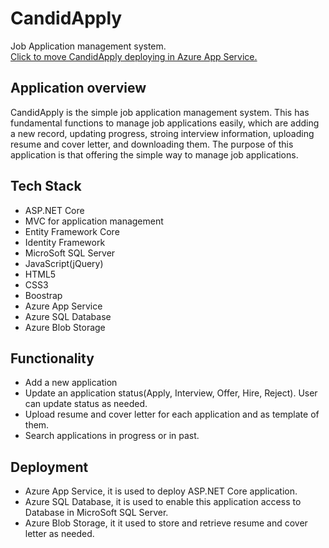 # CandidApply
Job Application management system.  
[Click to move CandidApply deploying in Azure App Service.](https://candidapply20240514120238.azurewebsites.net/)

## Application overview
CandidApply is the simple job application management system. This has fundamental functions to manage job applications easily,
which are adding a new record, updating progress, stroing interview information, uploading resume and cover letter, and 
downloading them. The purpose of this application is that offering the simple way to manage job applications.

## Tech Stack
- ASP.NET Core
- MVC for application management
- Entity Framework Core
- Identity Framework
- MicroSoft SQL Server
- JavaScript(jQuery)
- HTML5
- CSS3
- Boostrap
- Azure App Service
- Azure SQL Database
- Azure Blob Storage

## Functionality
- Add a new application
- Update an application status(Apply, Interview, Offer, Hire, Reject). User can update status as needed.
- Upload resume and cover letter for each application and as template of them.
- Search applications in progress or in past.

## Deployment
- Azure App Service, it is used to deploy ASP.NET Core application.
- Azure SQL Database, it is used to enable this application access to Database in MicroSoft SQL Server.
- Azure Blob Storage, it it used to store and retrieve resume and cover letter as needed.
